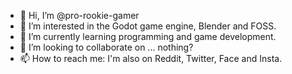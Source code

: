 - 👋 Hi, I’m @pro-rookie-gamer
- 👀 I’m interested in the Godot game engine, Blender and FOSS.
- 🌱 I’m currently learning programming and game development.
- 💞️ I’m looking to collaborate on ... nothing?
- 📫 How to reach me: I'm also on Reddit, Twitter, Face and Insta.

<!---
pro-rookie-gamer/pro-rookie-gamer is a ✨ special ✨ repository because its `README.md` (this file) appears on your GitHub profile.
You can click the Preview link to take a look at your changes.
--->

